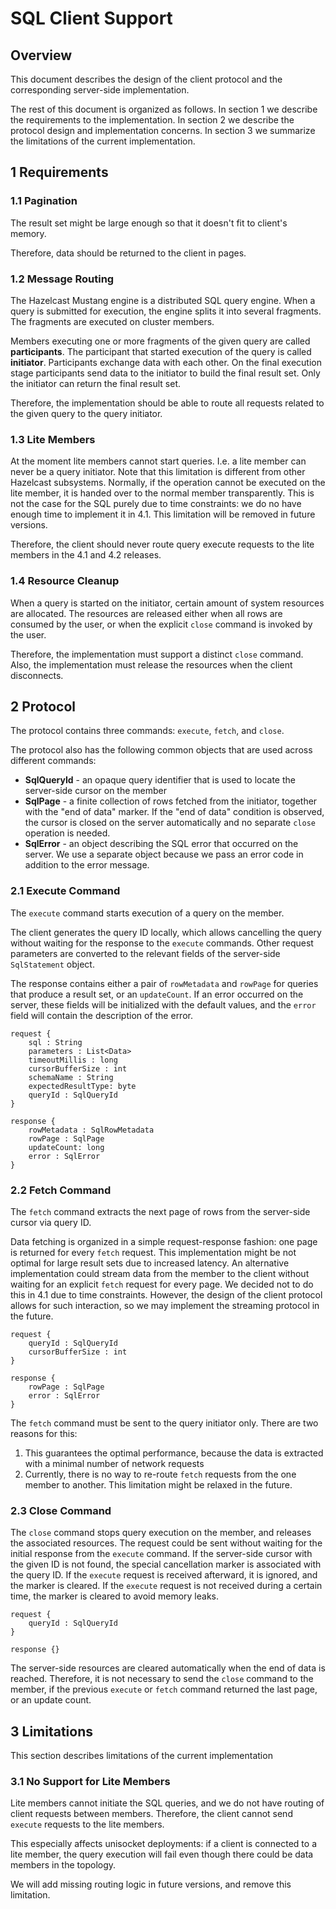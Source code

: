 # SQL Client Support

## Overview

This document describes the design of the client protocol and the corresponding server-side implementation.    

The rest of this document is organized as follows. In section 1 we describe the requirements to the implementation. In 
section 2 we describe the protocol design and implementation concerns. In section 3 we summarize the limitations of the current
implementation.

## 1 Requirements

### 1.1 Pagination

The result set might be large enough so that it doesn't fit to client's memory. 

Therefore, data should be returned to the client in pages.

### 1.2 Message Routing

The Hazelcast Mustang engine is a distributed SQL query engine. When a query is submitted for execution, the engine splits
it into several fragments. The fragments are executed on cluster members. 

Members executing one or more fragments of the given query are called **participants**. The participant that started execution 
of the query is called **initiator**. Participants exchange data with each other. On the final execution stage participants send
data to the initiator to build the final result set. Only the initiator can return the final result set. 

Therefore, the implementation should be able to route all requests related to the given query to the query initiator. 

### 1.3 Lite Members

At the moment lite members cannot start queries. I.e. a lite member can never be a query initiator. Note that this limitation
is different from other Hazelcast subsystems. Normally, if the operation cannot be executed on the lite member, it is handed 
over to the normal member transparently. This is not the case for the SQL purely due to time constraints: we do no have enough
time to implement it in 4.1. This limitation will be removed in future versions.

Therefore, the client should never route query execute requests to the lite members in the 4.1 and 4.2 releases. 

### 1.4 Resource Cleanup

When a query is started on the initiator, certain amount of system resources are allocated. The resources are released either
when all rows are consumed by the user, or when the explicit `close` command is invoked by the user.

Therefore, the implementation must support a distinct `close` command. Also, the implementation must release the resources when
the client disconnects.

## 2 Protocol

The protocol contains three commands: `execute`, `fetch`, and `close`.

The protocol also has the following common objects that are used across different commands:
- **SqlQueryId** - an opaque query identifier that is used to locate the server-side cursor on the member
- **SqlPage** - a finite collection of rows fetched from the initiator, together with the "end of data" marker. If the 
  "end of data" condition is observed, the cursor is closed on the server automatically and no separate `close` operation is 
  needed.
- **SqlError** - an object describing the SQL error that occurred on the server. We use a separate object because we pass an 
  error code in addition to the error message.

### 2.1 Execute Command

The `execute` command starts execution of a query on the member. 

The client generates the query ID locally, which allows cancelling the query without waiting for the response to the `execute` 
commands. Other request parameters are converted to the relevant fields of the server-side `SqlStatement` object.

The response contains either a pair of `rowMetadata` and `rowPage` for queries that produce a result set, or an `updateCount`.
If an error occurred on the server, these fields will be initialized with the default values, and the `error` field will contain
the description of the error.

```
request {
    sql : String 
    parameters : List<Data>
    timeoutMillis : long
    cursorBufferSize : int
    schemaName : String
    expectedResultType: byte
    queryId : SqlQueryId
}

response {
    rowMetadata : SqlRowMetadata
    rowPage : SqlPage
    updateCount: long
    error : SqlError
}
```

### 2.2 Fetch Command

The `fetch` command extracts the next page of rows from the server-side cursor via query ID. 

Data fetching is organized in a simple request-response fashion: one page is returned for every `fetch` request. This 
implementation might be not optimal for large result sets due to increased latency. An alternative implementation could stream
data from the member to the client without waiting for an explicit `fetch` request for every page. We decided not to do this in
4.1 due to time constraints. However, the design of the client protocol allows for such interaction, so we may implement the 
streaming protocol in the future. 

```
request {
    queryId : SqlQueryId
    cursorBufferSize : int
}

response {
    rowPage : SqlPage
    error : SqlError
}
```

The `fetch` command must be sent to the query initiator only. There are two reasons for this:
1. This guarantees the optimal performance, because the data is extracted with a minimal number of network requests
1. Currently, there is no way to re-route `fetch` requests from the one member to another. This limitation might be relaxed in
   the future.

### 2.3 Close Command

The `close` command stops query execution on the member, and releases the associated resources. The request could be sent
without waiting for the initial response from the `execute` command. If the server-side cursor with the given ID is not found, 
the special cancellation marker is associated with the query ID. If the `execute` request is received afterward, it is 
ignored, and the marker is cleared. If the `execute` request is not received during a certain time, the marker is cleared
to avoid memory leaks.

```
request {
    queryId : SqlQueryId
}

response {}
```

The server-side resources are cleared automatically when the end of data is reached. Therefore, it is not necessary to send
the `close` command to the member, if the previous `execute` or `fetch` command returned the last page, or an update count.
  
## 3 Limitations

This section describes limitations of the current implementation

### 3.1 No Support for Lite Members

Lite members cannot initiate the SQL queries, and we do not have routing of client requests between members. Therefore, the 
client cannot send `execute` requests to the lite members. 

This especially affects unisocket deployments: if a client is connected to a lite member, the query execution will fail
even though there could be data members in the topology. 

We will add missing routing logic in future versions, and remove this limitation. 
